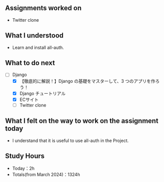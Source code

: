 ## Assignments worked on
- Twitter clone

## What I understood
- Learn and install all-auth. 

## What to do next
- [ ] Django
   - [x] 【徹底的に解説！】Django の基礎をマスターして、3 つのアプリを作ろう！
   - [x] Django チュートリアル
   - [x] ECサイト
   - [ ] Twitter clone

## What I felt on the way to work on the assignment today
- I understand that it is useful to use all-auth in the Project.

## Study Hours

- Today：2h
- Totals(from March 2024)：1324h